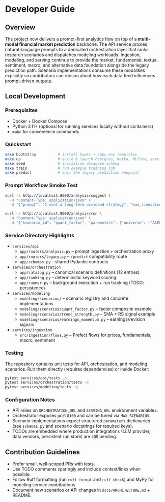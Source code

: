 # Developer Guide

## Overview

The project now delivers a prompt-first analytics flow on top of a
**multi-modal financial market prediction** backbone. The API service proxies
natural-language prompts to a dedicated orchestration layer that ranks research
scenarios and dispatches modeling workloads. Ingestion, modeling, and serving
continue to provide the market, fundamental, textual, sentiment, macro, and
alternative data foundation alongside the legacy prediction path. Scenario
implementations consume these modalities explicitly so contributors can reason
about how each data feed influences prompt-driven outputs.

## Local Development

### Prerequisites

- Docker + Docker Compose
- Python 3.11+ (optional for running services locally without containers)
- `make` for convenience commands

### Quickstart

```bash
make bootstrap          # install hooks + copy env templates
make up                 # build & launch Postgres, Kafka, MLflow, services
make seed               # initialise database schema
make train              # run example training job
make predict            # call the legacy prediction endpoint
```

### Prompt Workflow Smoke Test

```bash
curl -s http://localhost:8000/analysis/suggest \
  -H "Content-Type: application/json" \
  -d '{"prompt": "I want a long-term dividend strategy", "max_scenarios": 4}' | jq

curl -s http://localhost:8000/analysis/run \
  -H "Content-Type: application/json" \
  -d '{"scenario_id": "quant_factor", "parameters": {"universe": ["AAPL", "MSFT", "GOOG"]}}' | jq
```

### Service Directory Highlights

- `services/api`
  - `app/routers/analysis.py` – prompt ingestion + orchestration proxy
  - `app/routers/legacy.py` – `/predict` compatibility route
  - `app/schemas.py` – shared Pydantic contracts
- `services/orchestration`
  - `app/catalog.py` – canonical scenario definitions (12 entries)
  - `app/ranking.py` – deterministic keyword scoring
  - `app/runner.py` – background execution + run tracking (TODO: persistence)
- `services/modeling`
  - `modeling/scenarios/` – scenario registry and concrete implementations
  - `modeling/scenarios/quant_factor.py` – factor composite example
  - `modeling/scenarios/trend_strength.py` – SMA + RS signal example
  - `modeling/scenarios/earnings_momentum.py` – earnings/revision signals
- `services/ingestion`
  - `src/ingestion/flows.py` – Prefect flows for prices, fundamentals, macro, sentiment

### Testing

The repository contains unit tests for API, orchestration, and modeling
scenarios. Run them directly (requires dependencies) or inside Docker:

```bash
pytest services/api/tests -q
pytest services/orchestration/tests -q
pytest services/modeling/tests -q
```

### Configuration Notes

- API relies on `ORCHESTRATION_URL` and `SERVING_URL` environment variables.
- Orchestrator exposes port `8100` and can be tuned via `MAX_SCENARIOS`.
- Scenario implementations expect structured `parameters` dictionaries (see
  `schemas.py` and scenario docstrings for required keys).
- TODOs are embedded where production integrations (LLM provider, data vendors,
  persistent run store) are still pending.

## Contribution Guidelines

- Prefer small, well-scoped PRs with tests.
- Use TODO comments sparingly and include context/links when possible.
- Follow Ruff formatting (run `ruff format` and `ruff check`) and MyPy for
  modeling service contributions.
- Document new scenarios or API changes in `docs/ARCHITECTURE.md` + README.
